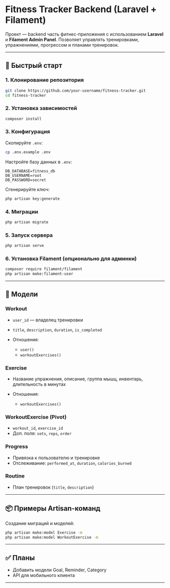 # Fitness Tracker Backend (Laravel + Filament)

Проект — backend часть фитнес-приложения с использованием **Laravel** и **Filament Admin Panel**. Позволяет управлять тренировками, упражнениями, прогрессом и планами тренировок.

---

## 🚀 Быстрый старт

### 1. Клонирование репозитория

```bash
git clone https://github.com/your-username/fitness-tracker.git
cd fitness-tracker
```

### 2. Установка зависимостей

```bash
composer install
```

### 3. Конфигурация

Скопируйте `.env`:

```bash
cp .env.example .env
```

Настройте базу данных в `.env`:

```
DB_DATABASE=fitness_db
DB_USERNAME=root
DB_PASSWORD=secret
```

Сгенерируйте ключ:

```bash
php artisan key:generate
```

### 4. Миграции

```bash
php artisan migrate
```

### 5. Запуск сервера

```bash
php artisan serve
```

### 6. Установка Filament (опционально для админки)

```bash
composer require filament/filament
php artisan make:filament-user
```

---

## 🧩 Модели

### Workout

* `user_id` — владелец тренировки
* `title`, `description`, `duration`, `is_completed`
* Отношения:

    * `user()`
    * `workoutExercises()`

### Exercise

* Название упражнения, описание, группа мышц, инвентарь, длительность в минутах
* Отношения:

    * `workoutExercises()`

### WorkoutExercise (Pivot)

* `workout_id`, `exercise_id`
* Доп. поля: `sets`, `reps`, `order`

### Progress

* Привязка к пользователю и тренировке
* Отслеживание: `performed_at`, `duration`, `calories_burned`

### Routine

* План тренировок (`title`, `description`)

---

## 📦 Примеры Artisan-команд

Создание миграций и моделей:

```bash
php artisan make:model Exercise -m
php artisan make:model WorkoutExercise -m
```

---

## ✅ Планы

* Добавить модели Goal, Reminder, Category
* API для мобильного клиента

---
